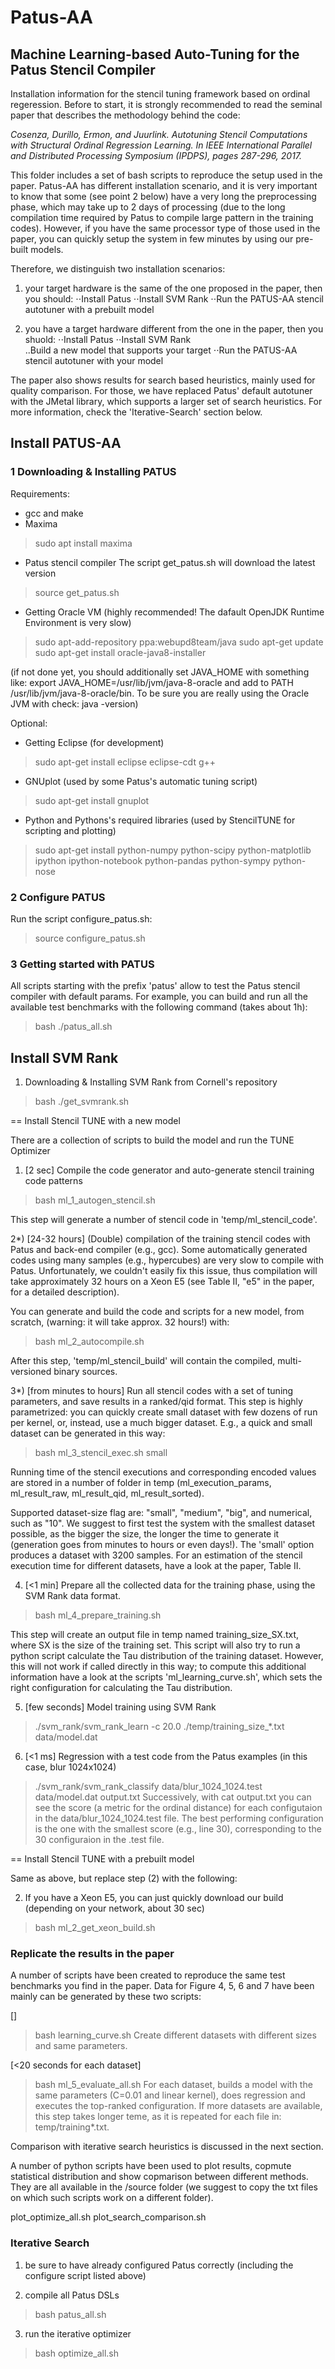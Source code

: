 # Patus-AA

## Machine Learning-based Auto-Tuning for the Patus Stencil Compiler
 
Installation information for the stencil tuning framework based on ordinal regeression. 
Before to start, it is strongly recommended to read the seminal paper that describes the methodology behind the code:

_Cosenza, Durillo, Ermon, and Juurlink. Autotuning Stencil Computations with Structural Ordinal Regression Learning. 
In IEEE International Parallel and Distributed Processing Symposium (IPDPS), pages 287-296, 2017._
 
This folder includes a set of bash scripts to reproduce the setup used in the paper. Patus-AA has different installation scenario, and it is very important to know that some (see point 2 below) have a very long the preprocessing phase, which may take up to 2 days of processing (due to the long compilation time required by Patus to compile large pattern in the training codes). However, if you have the same processor type of those used in the paper, you can quickly setup the system in few minutes by using our pre-built models.

Therefore, we distinguish two installation scenarios:
1. your target hardware is the same of the one proposed in the paper, then you should:
⋅⋅Install Patus 
⋅⋅Install SVM Rank
⋅⋅Run the PATUS-AA stencil autotuner with a prebuilt model  

2. you have a target hardware different from the one in the paper, then you shuold:
⋅⋅Install Patus 
⋅⋅Install SVM Rank  
..Build a new model that supports your target
⋅⋅Run the PATUS-AA stencil autotuner with your model

The paper also shows results for search based heuristics, mainly used for quality comparison. For those, we have replaced Patus' default autotuner with the JMetal library, which supports a larger set of search heuristics. For more information, check the  'Iterative-Search' section below.


## Install PATUS-AA 

### 1 Downloading & Installing PATUS

Requirements:
 - gcc and make 
 - Maxima
> sudo apt install maxima
 
 - Patus stencil compiler 
  The script get_patus.sh will download the latest version
  > source get_patus.sh 
  
 - Getting Oracle VM (highly recommended! The dafault OpenJDK Runtime Environment is very slow) 
  > sudo apt-add-repository ppa:webupd8team/java
  > sudo apt-get update
  > sudo apt-get install oracle-java8-installer
  
  (if not done yet, you should additionally set JAVA_HOME with something like: export JAVA_HOME=/usr/lib/jvm/java-8-oracle and add to PATH /usr/lib/jvm/java-8-oracle/bin. To be sure you are really using the Oracle JVM with check: java -version)

Optional:
 - Getting Eclipse (for development) 
  > sudo apt-get install eclipse eclipse-cdt g++
 - GNUplot (used by some Patus's automatic tuning script) 
  > sudo apt-get install gnuplot
 - Python and Pythons's required libraries (used by StencilTUNE for scripting and plotting)
  > sudo apt-get install python-numpy python-scipy python-matplotlib ipython ipython-notebook python-pandas python-sympy python-nose


### 2 Configure PATUS

Run the script configure_patus.sh:
  > source configure_patus.sh
 
 
### 3 Getting started with PATUS

All scripts starting with the prefix 'patus' allow to test the Patus stencil compiler with default params. 
For example, you can build and run all the available test benchmarks with the following command (takes about 1h):
  > bash ./patus_all.sh


## Install SVM Rank
 
1) Downloading & Installing SVM Rank from Cornell's repository
  > bash ./get_svmrank.sh

 
== Install Stencil TUNE with a new model 
 
There are a collection of scripts to build the model and run the TUNE Optimizer

1) [2 sec] Compile the code generator and auto-generate stencil training code patterns 
 > bash ml_1_autogen_stencil.sh

This step will generate  a number of stencil code in 'temp/ml_stencil_code'.


2*) [24-32 hours] (Double) compilation of the training stencil codes with Patus and back-end compiler (e.g., gcc). Some automatically generated codes using many samples (e.g., hypercubes) are very slow to compile with Patus. Unfortunately, we couldn't easily fix this issue, thus compilation will take approximately 32 hours on a Xeon E5 (see Table II, "e5" in the paper, for a detailed description). 

You can generate and build the code and scripts for a new model, from scratch, (warning: it will take approx. 32 hours!) with:
 > bash ml_2_autocompile.sh

After this step, 'temp/ml_stencil_build' will contain the compiled, multi-versioned binary sources.


3*) [from minutes to hours] Run all stencil codes  with a set of tuning parameters, and save results in a ranked/qid format. This step is highly parametrized: you can quickly create small dataset with few dozens of run per kernel, or, instead, use a much bigger dataset. E.g., a quick and small dataset can be generated in this way: 
 > bash ml_3_stencil_exec.sh small

Running time of the stencil executions and corresponding encoded values are stored in a number of folder in temp (ml_execution_params, ml_result_raw, ml_result_qid, ml_result_sorted). 
 
Supported dataset-size flag are: "small", "medium", "big", and numerical, such as "10". We suggest to first test the system with the smallest dataset possible, as the bigger the size, the longer the time to generate it (generation goes from minutes to hours or even days!). The 'small' option produces a dataset with 3200 samples.
For an estimation of the stencil execution time for different datasets, have a look at the paper, Table II.


4) [<1 min] Prepare all the collected data for the training phase, using the SVM Rank data format.
 > bash ml_4_prepare_training.sh
 
 This step will create an output file in temp named training_size_SX.txt, where SX is the size of the training set.
 This script will also try to run a python script calculate the Tau distribution of the training dataset. However, this will not work if called directly in this way; to compute this additional information have a look at the scripts 'ml_learning_curve.sh', which sets the right configuration for calculating the Tau distribution.

 
5) [few seconds] Model training using SVM Rank
 > ./svm_rank/svm_rank_learn -c 20.0 ./temp/training_size_*.txt data/model.dat

 
6) [<1 ms] Regression with a test code from the Patus examples (in this case, blur 1024x1024)
 > ./svm_rank/svm_rank_classify  data/blur_1024_1024.test data/model.dat output.txt
 Successively, with
 > cat output.txt
 you can see the score (a metric for the ordinal distance) for each configutaion in the data/blur_1024_1024.test file.
 The best performing configuration is the one with the smallest score (e.g., line 30), corresponding to the 30 configuraion in the .test file.
 

== Install Stencil TUNE with a prebuilt model 

Same as above, but replace step (2) with the following:

2) If you have a Xeon E5, you can just quickly download our build (depending on your network, about 30 sec)
 > bash ml_2_get_xeon_build.sh


### Replicate the results in the paper  
 
A number of scripts have been created to reproduce the same test benchmarks you find in the paper.
Data for Figure 4, 5, 6 and 7 have been mainly can be generated by these two scripts:


[]
> bash learning_curve.sh
Create different datasets with different sizes and same parameters. 

[<20 seconds for each dataset]
> bash ml_5_evaluate_all.sh
For each dataset, builds a model with the same parameters  (C=0.01 and linear kernel), does regression and executes the top-ranked configuration.
If more datasets are available, this step takes longer teme, as it is repeated for each file in: temp/training*.txt.



Comparison with iterative search heuristics is discussed in the next section.
 
A number of python scripts have been used to plot results, copmute statistical distribution and show copmarison between different methods. They are all available in the /source folder (we suggest to copy the txt files on which such scripts work on a different folder).
 
plot_optimize_all.sh
plot_search_comparison.sh
 
 
### Iterative Search 
  
1) be sure to have already configured Patus correctly (including the configure script listed above)
 
2) compile all Patus DSLs
 > bash patus_all.sh
 
3) run the iterative optimizer
 > bash optimize_all.sh
 
 

